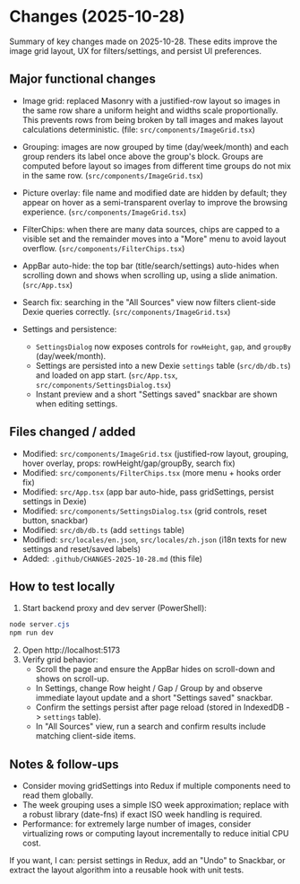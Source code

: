 # Changes (2025-10-28)

Summary of key changes made on 2025-10-28. These edits improve the image grid layout, UX for filters/settings, and persist UI preferences.

## Major functional changes

- Image grid: replaced Masonry with a justified-row layout so images in the same row share a uniform height and widths scale proportionally. This prevents rows from being broken by tall images and makes layout calculations deterministic. (file: `src/components/ImageGrid.tsx`)

- Grouping: images are now grouped by time (day/week/month) and each group renders its label once above the group's block. Groups are computed before layout so images from different time groups do not mix in the same row. (`src/components/ImageGrid.tsx`)

- Picture overlay: file name and modified date are hidden by default; they appear on hover as a semi-transparent overlay to improve the browsing experience. (`src/components/ImageGrid.tsx`)

- FilterChips: when there are many data sources, chips are capped to a visible set and the remainder moves into a "More" menu to avoid layout overflow. (`src/components/FilterChips.tsx`)

- AppBar auto-hide: the top bar (title/search/settings) auto-hides when scrolling down and shows when scrolling up, using a slide animation. (`src/App.tsx`)

- Search fix: searching in the "All Sources" view now filters client-side Dexie queries correctly. (`src/components/ImageGrid.tsx`)

- Settings and persistence:
  - `SettingsDialog` now exposes controls for `rowHeight`, `gap`, and `groupBy` (day/week/month).
  - Settings are persisted into a new Dexie `settings` table (`src/db/db.ts`) and loaded on app start. (`src/App.tsx`, `src/components/SettingsDialog.tsx`)
  - Instant preview and a short "Settings saved" snackbar are shown when editing settings.

## Files changed / added

- Modified: `src/components/ImageGrid.tsx` (justified-row layout, grouping, hover overlay, props: rowHeight/gap/groupBy, search fix)
- Modified: `src/components/FilterChips.tsx` (more menu + hooks order fix)
- Modified: `src/App.tsx` (app bar auto-hide, pass gridSettings, persist settings in Dexie)
- Modified: `src/components/SettingsDialog.tsx` (grid controls, reset button, snackbar)
- Modified: `src/db/db.ts` (add `settings` table)
- Modified: `src/locales/en.json`, `src/locales/zh.json` (i18n texts for new settings and reset/saved labels)
- Added: `.github/CHANGES-2025-10-28.md` (this file)

## How to test locally

1. Start backend proxy and dev server (PowerShell):

```powershell
node server.cjs
npm run dev
```

2. Open http://localhost:5173
3. Verify grid behavior:
   - Scroll the page and ensure the AppBar hides on scroll-down and shows on scroll-up.
   - In Settings, change Row height / Gap / Group by and observe immediate layout update and a short "Settings saved" snackbar.
   - Confirm the settings persist after page reload (stored in IndexedDB -> `settings` table).
   - In "All Sources" view, run a search and confirm results include matching client-side items.

## Notes & follow-ups

- Consider moving gridSettings into Redux if multiple components need to read them globally.
- The week grouping uses a simple ISO week approximation; replace with a robust library (date-fns) if exact ISO week handling is required.
- Performance: for extremely large number of images, consider virtualizing rows or computing layout incrementally to reduce initial CPU cost.

If you want, I can: persist settings in Redux, add an "Undo" to Snackbar, or extract the layout algorithm into a reusable hook with unit tests.
